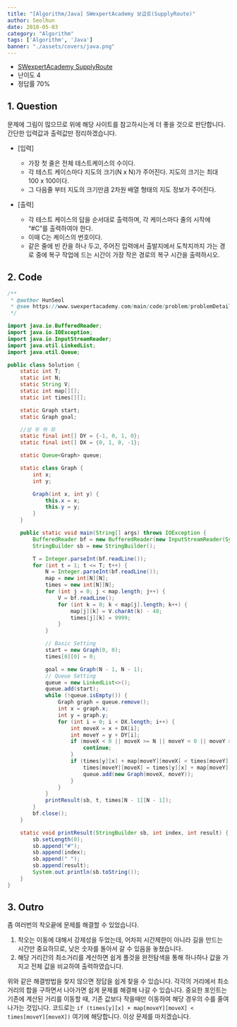 ```yaml
---
title: "[Algorithm/Java] SWexpertAcademy 보급로(SupplyRoute)"
author: Seolhun
date: 2018-05-03
category: "Algorithm"
tags: ['Algorithm', 'Java']
banner: "./assets/covers/java.png"
---
```

- [SWexpertAcademy SupplyRoute](https://www.swexpertacademy.com/main/code/problem/problemDetail.do?contestProbId=AV15QRX6APsCFAYD&categoryId=AV15QRX6APsCFAYD&categoryType=CODE)
- 난이도 4
- 정답률 70%


## 1. Question
문제에 그림이 많으므로 위에 해당 사이트를 참고하시는게 더 좋을 것으로 판단합니다. 간단한 입력값과 출력값만 정리하겠습니다.

- [입력]
  - 가장 첫 줄은 전체 테스트케이스의 수이다.
  - 각 테스트 케이스마다 지도의 크기(N x N)가 주어진다. 지도의 크기는 최대 100 x 100이다.
  - 그 다음줄 부터 지도의 크기만큼 2차원 배열 형태의 지도 정보가 주어진다.

- [출력]
  - 각 테스트 케이스의 답을 순서대로 출력하며, 각 케이스마다 줄의 시작에 “#C”를 출력하여야 한다.
  - 이때 C는 케이스의 번호이다.
  - 같은 줄에 빈 칸을 하나 두고, 주어진 입력에서 출발지에서 도착지까지 가는 경로 중에 복구 작업에 드는 시간이 가장 작은 경로의 복구 시간을 출력하시오.

## 2. Code
```java
/**
 * @author HunSeol
 * @see https://www.swexpertacademy.com/main/code/problem/problemDetail.do?contestProbId=AV15QRX6APsCFAYD
 */

import java.io.BufferedReader;
import java.io.IOException;
import java.io.InputStreamReader;
import java.util.LinkedList;
import java.util.Queue;

public class Solution {
    static int T;
    static int N;
    static String V;
    static int map[][];
    static int times[][];

    static Graph start;
    static Graph goal;

    //상 우 하 좌
    static final int[] DY = {-1, 0, 1, 0};
    static final int[] DX = {0, 1, 0, -1};

    static Queue<Graph> queue;

    static class Graph {
        int x;
        int y;

        Graph(int x, int y) {
            this.x = x;
            this.y = y;
        }
    }

    public static void main(String[] args) throws IOException {
        BufferedReader bf = new BufferedReader(new InputStreamReader(System.in));
        StringBuilder sb = new StringBuilder();

        T = Integer.parseInt(bf.readLine());
        for (int t = 1; t <= T; t++) {
            N = Integer.parseInt(bf.readLine());
            map = new int[N][N];
            times = new int[N][N];
            for (int j = 0; j < map.length; j++) {
                V = bf.readLine();
                for (int k = 0; k < map[j].length; k++) {
                    map[j][k] = V.charAt(k) - 48;
                    times[j][k] = 9999;
                }
            }

            // Basic Setting
            start = new Graph(0, 0);
            times[0][0] = 0;

            goal = new Graph(N - 1, N - 1);
            // Queue Setting
            queue = new LinkedList<>();
            queue.add(start);
            while (!queue.isEmpty()) {
                Graph graph = queue.remove();
                int x = graph.x;
                int y = graph.y;
                for (int i = 0; i < DX.length; i++) {
                    int moveX = x + DX[i];
                    int moveY = y + DY[i];
                    if (moveX < 0 || moveX >= N || moveY < 0 || moveY >= N) {
                        continue;
                    }
                    if (times[y][x] + map[moveY][moveX] < times[moveY][moveX]) {
                        times[moveY][moveX] = times[y][x] + map[moveY][moveX];
                        queue.add(new Graph(moveX, moveY));
                    }
                }
            }
            printResult(sb, t, times[N - 1][N - 1]);
        }
        bf.close();
    }

    static void printResult(StringBuilder sb, int index, int result) {
        sb.setLength(0);
        sb.append("#");
        sb.append(index);
        sb.append(" ");
        sb.append(result);
        System.out.println(sb.toString());
    }
}
```

## 3. Outro
좀 여러번의 착오끝에 문제를 해결할 수 있었습니다.

1. 착오는 이동에 대해서 강제성을 두었는데, 어차피 시간제한이 아니라 길을 만드는 시간만 중요하므로, 낮은 숫자를 돌아서 갈 수 있음을 놓쳤습니다.
2. 해당 거리간의 최소거리를 계산하면 쉽게 풀것을 완전탐색을 통해 하나하나 값을 가지고 전체 값을 비교하여 출력하였습니다.

위와 같은 해결방법을 찾지 않으면 정답을 쉽게 찾을 수 있습니다. 각각의 거리에서 최소거리의 합을 구하면서 나아가면 쉽게 문제를 해결해 나갈 수 있습니다. 중요한 포인트는 기존에 계산된 거리를 이동할 때, 기존 값보다 작을때만 이동하여 해당 경우의 수를 줄여나가는 것입니다. 코드로는 `if (times[y][x] + map[moveY][moveX] < times[moveY][moveX])` 여기에 해당합니다.
이상 문제를 마치겠습니다.
